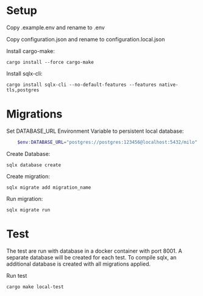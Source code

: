# Setup
Copy .example.env and rename to .env

Copy configuration.json and rename to configuration.local.json

Install cargo-make:
```
cargo install --force cargo-make
```

Install sqlx-cli:
```
cargo install sqlx-cli --no-default-features --features native-tls,postgres
```

# Migrations
Set DATABASE_URL Environment Variable to persistent local database:
```powershell
    $env:DATABASE_URL="postgres://postgres:123456@localhost:5432/milo"
```

Create Database:
```
sqlx database create
```

Create migration:
```
sqlx migrate add migration_name
```

Run migration:
```
sqlx migrate run
```

# Test
The test are run with database in a docker container with port 8001.
A separate database will be created for each test.
To compile sqlx, an additional database is created with all migrations applied.

Run test
```
cargo make local-test
```